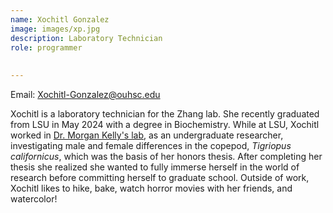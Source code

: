 ```yaml
---
name: Xochitl Gonzalez
image: images/xp.jpg
description: Laboratory Technician
role: programmer
  
  
---
```

Email: Xochitl-Gonzalez@ouhsc.edu

Xochitl is a laboratory technician for the Zhang lab.  She recently graduated from LSU in May 2024 with a degree in Biochemistry.  While at LSU, Xochitl worked in [Dr. Morgan Kelly's lab](https://www.morgankelly.biology.lsu.edu/index.html), as an undergraduate researcher, investigating male and female differences in the copepod, *Tigriopus californicus*, which was the basis of her honors thesis.  After completing her thesis she realized she wanted to fully immerse herself in the world of research before committing herself to graduate school.  Outside of work, Xochitl likes to hike, bake, watch horror movies with her friends, and watercolor!
